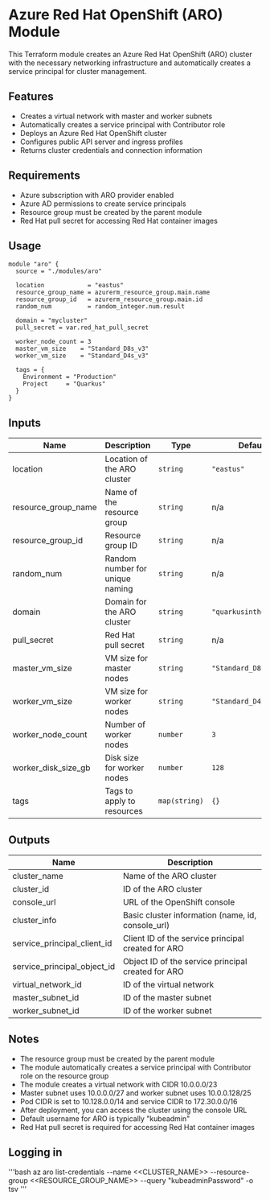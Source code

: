 # Azure Red Hat OpenShift (ARO) Module

This Terraform module creates an Azure Red Hat OpenShift (ARO) cluster with the necessary networking infrastructure and automatically creates a service principal for cluster management.

## Features

- Creates a virtual network with master and worker subnets
- Automatically creates a service principal with Contributor role
- Deploys an Azure Red Hat OpenShift cluster
- Configures public API server and ingress profiles
- Returns cluster credentials and connection information

## Requirements

- Azure subscription with ARO provider enabled
- Azure AD permissions to create service principals
- Resource group must be created by the parent module
- Red Hat pull secret for accessing Red Hat container images

## Usage

```hcl
module "aro" {
  source = "./modules/aro"

  location            = "eastus"
  resource_group_name = azurerm_resource_group.main.name
  resource_group_id   = azurerm_resource_group.main.id
  random_num          = random_integer.num.result

  domain = "mycluster"
  pull_secret = var.red_hat_pull_secret

  worker_node_count = 3
  master_vm_size    = "Standard_D8s_v3"
  worker_vm_size    = "Standard_D4s_v3"

  tags = {
    Environment = "Production"
    Project     = "Quarkus"
  }
}
```

## Inputs

| Name                | Description                     | Type          | Default                | Required |
| ------------------- | ------------------------------- | ------------- | ---------------------- | :------: |
| location            | Location of the ARO cluster     | `string`      | `"eastus"`             |    no    |
| resource_group_name | Name of the resource group      | `string`      | n/a                    |   yes    |
| resource_group_id   | Resource group ID               | `string`      | n/a                    |   yes    |
| random_num          | Random number for unique naming | `string`      | n/a                    |   yes    |
| domain              | Domain for the ARO cluster      | `string`      | `"quarkusintheclouds"` |    no    |
| pull_secret         | Red Hat pull secret             | `string`      | n/a                    |   yes    |
| master_vm_size      | VM size for master nodes        | `string`      | `"Standard_D8s_v3"`    |    no    |
| worker_vm_size      | VM size for worker nodes        | `string`      | `"Standard_D4s_v3"`    |    no    |
| worker_node_count   | Number of worker nodes          | `number`      | `3`                    |    no    |
| worker_disk_size_gb | Disk size for worker nodes      | `number`      | `128`                  |    no    |
| tags                | Tags to apply to resources      | `map(string)` | `{}`                   |    no    |

## Outputs

| Name                        | Description                                        |
| --------------------------- | -------------------------------------------------- |
| cluster_name                | Name of the ARO cluster                            |
| cluster_id                  | ID of the ARO cluster                              |
| console_url                 | URL of the OpenShift console                       |
| cluster_info                | Basic cluster information (name, id, console_url)  |
| service_principal_client_id | Client ID of the service principal created for ARO |
| service_principal_object_id | Object ID of the service principal created for ARO |
| virtual_network_id          | ID of the virtual network                          |
| master_subnet_id            | ID of the master subnet                            |
| worker_subnet_id            | ID of the worker subnet                            |

## Notes

- The resource group must be created by the parent module
- The module automatically creates a service principal with Contributor role on the resource group
- The module creates a virtual network with CIDR 10.0.0.0/23
- Master subnet uses 10.0.0.0/27 and worker subnet uses 10.0.0.128/25
- Pod CIDR is set to 10.128.0.0/14 and service CIDR to 172.30.0.0/16
- After deployment, you can access the cluster using the console URL
- Default username for ARO is typically "kubeadmin"
- Red Hat pull secret is required for accessing Red Hat container images

## Logging in

'''bash
az aro list-credentials --name <<CLUSTER_NAME>> --resource-group <<RESOURCE_GROUP_NAME>> --query "kubeadminPassword" -o tsv
'''

